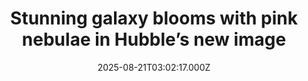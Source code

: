 ---
title: "Stunning galaxy blooms with pink nebulae in Hubble’s new image"
date: 2025-08-21T03:02:17.000Z
category: Health
externalLink: "https://www.sciencedaily.com/releases/2025/08/250818102132.htm"
image: ""
excerpt: "Hubble’s newest view of the spiral galaxy NGC 2835 adds a stunning twist to a familiar sight. By capturing light in a special wavelength called H-alpha, astronomers have revealed glowing pink nebulae that mark where stars are born and where they fade away.…"
---